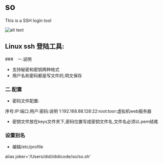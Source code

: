 # so
This is a SSH login tool

![alt text](http://images2015.cnblogs.com/blog/777900/201510/777900-20151009222826659-1147858761.gif)

## Linux ssh 登陆工具:

###　一.说明
- 支持秘密和密钥两种格式
- 用户名和密码都是写文件的,明文保存

### 二.配置
- 密码文件配置:

序号:IP:端口:用户:密码:说明
1:192.168.88.128:22:root:toor:虚拟机web服务器

- 密钥文件放在keys文件夹下,密码位置写成密钥文件名,文件名必须以.pem结尾

### 设置别名
- 编辑/etc/profile

alias joker='/Users/didi/didicode/so/so.sh'